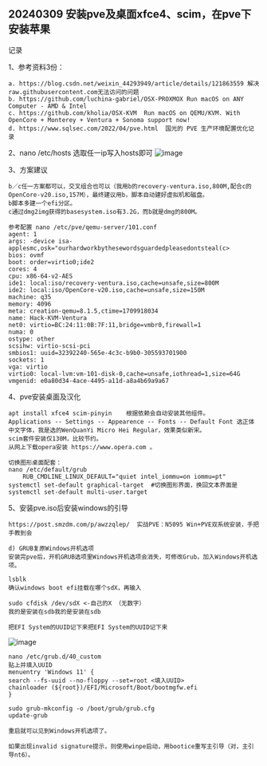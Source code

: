 
20240309 安装pve及桌面xfce4、scim，在pve下安装苹果
--------------
记录


1、参考资料3份：

    a. https://blog.csdn.net/weixin_44293949/article/details/121863559 解决raw.githubusercontent.com无法访问的问题 
    b. https://github.com/luchina-gabriel/OSX-PROXMOX Run macOS on ANY Computer - AMD & Intel
    c. https://github.com/kholia/OSX-KVM  Run macOS on QEMU/KVM. With OpenCore + Monterey + Ventura + Sonoma support now!
    d. https://www.sqlsec.com/2022/04/pve.html  国光的 PVE 生产环境配置优化记录

2、nano /etc/hosts  选取任一ip写入hosts即可
![image](https://github.com/nophook/pve-xfce4-scim-macOS-passthrogh/assets/113235819/3b2f3403-d02e-4681-a458-850880e76b32)

3、方案建议

    b／c任一方案都可以，交叉组合也可以（我用b的recovery-ventura.iso,800M,配合c的OpenCore-v20.iso,157M），最终建议用b，脚本自动建好虚拟机和磁盘。
    b脚本多建一个efi分区。
    c通过dmg2img获得的basesystem.iso有3.2G，而b就是dmg的800M。
    
    参考配置 nano /etc/pve/qemu-server/101.conf
    agent: 1
    args: -device isa-applesmc,osk="ourhardworkbythesewordsguardedpleasedontsteal(c>
    bios: ovmf
    boot: order=virtio0;ide2
    cores: 4
    cpu: x86-64-v2-AES
    ide1: local:iso/recovery-ventura.iso,cache=unsafe,size=800M
    ide2: local:iso/OpenCore-v20.iso,cache=unsafe,size=150M
    machine: q35
    memory: 4096
    meta: creation-qemu=8.1.5,ctime=1709918034
    name: Hack-KVM-Ventura
    net0: virtio=BC:24:11:0B:7F:11,bridge=vmbr0,firewall=1
    numa: 0
    ostype: other
    scsihw: virtio-scsi-pci
    smbios1: uuid=32392240-565e-4c3c-b9b0-305593701900
    sockets: 1
    vga: virtio
    virtio0: local-lvm:vm-101-disk-0,cache=unsafe,iothread=1,size=64G
    vmgenid: e0a80d34-4ace-4495-a11d-a8a4b69a9a67





4、pve安装桌面及汉化

    apt install xfce4 scim-pinyin    根据依赖会自动安装其他组件。
    Applications -- Settings -- Appearence -- Fonts -- Default Font 选正体中文字体，我是选的WenQuanYi Micro Hei Regular，效果类似新宋。
    scim套件安装仅130M，比较节约。
    从网上下载opera安装 https://www.opera.com 。

    切换图形桌面配套：
    nano /etc/default/grub
        RUB_CMDLINE_LINUX_DEFAULT="quiet intel_iommu=on iommu=pt"
    systemctl set-default graphical-target  #切换图形界面，换回文本界面是 systemctl set-default multi-user.target

5、安装pve.iso后安装windows的引导

    https://post.smzdm.com/p/awzzqlep/  实战PVE：N5095 Win+PVE双系统安装，手把手教到会

    d) GRUB复原Windows开机选项
    安装完pve后，开机GRUB选项里Windows开机选项会消失，可修改Grub，加入Windows开机选项。
    
    lsblk
    确认windows boot efi挂载在哪个sdX，再输入
    
    sudo cfdisk /dev/sdX <-自己的X （无数字）
    我的是安装在sdb我的是安装在sdb
    
    把EFI System的UUID记下来把EFI System的UUID记下来
![image](https://github.com/nophook/pve-xfce4-scim-macOS-passthrogh/assets/113235819/5cc98100-7f74-455a-92d2-a52c6d252dff)
    
    nano /etc/grub.d/40_custom
    贴上并填入UUID
    menuentry 'Windows 11' {
    search --fs-uuid --no-floppy --set=root <填入UUID>
    chainloader (${root})/EFI/Microsoft/Boot/bootmgfw.efi
    }

    sudo grub-mkconfig -o /boot/grub/grub.cfg
    update-grub
    
    重启就可以见到Windows开机选项了。

    如果出现invalid signature提示，则使用winpe启动，用bootice重写主引导（对，主引导nt6）。
    





